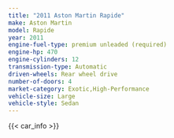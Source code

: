 ```yaml
---
title: "2011 Aston Martin Rapide"
make: Aston Martin
model: Rapide
year: 2011
engine-fuel-type: premium unleaded (required)
engine-hp: 470
engine-cylinders: 12
transmission-type: Automatic
driven-wheels: Rear wheel drive
number-of-doors: 4
market-category: Exotic,High-Performance
vehicle-size: Large
vehicle-style: Sedan
---
```


{{< car_info >}}
